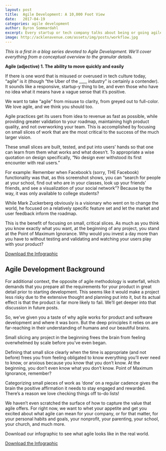 ```yaml
---
layout: post
title:  Agile Development: A 10,000 Foot View
date:   2017-04-19
categories: agile development
author: Byron Sommardahl
excerpt: Every startup or tech company talks about being or going agile. Do they know what agile is? Do you?
image: http://acklenavenue.com/assets/img/posts/workflow.jpg
---
```

_This is a first in a blog series devoted to Agile Development. 
We’ll cover everything from a conceptual overview to the granular details._ 

**Agile (adjective) 1. The ability to move quickly and easily**

If there is one word that is misused or overused in tech culture today, “agile” is it (though “the Uber of the ____ industry” is certainly a contender). It sounds like a responsive, startup-y thing to be, and even those who have no idea what it means have a vague sense that it’s positive. 

We want to take “agile” from misuse to clarity, from greyed out to full-color. We love agile, and we think you should too. 

Agile practices get its users from idea to revenue as fast as possible, while providing greater validation to your roadmap, maintaining high product quality, and not overworking your team. This is accomplished by focusing on small slices of work that are the most critical to the success of the much larger vision. 

These small slices are built, tested, and put into users’ hands so that one can learn from them what works and what doesn’t. To appropriate a wise quotation on design specifically, “No design ever withstood its first encounter with real users.” 

For example: Remember when Facebook’s (sorry, THE Facebook) functionality was that, as this screenshot shows, you can “search for people at your school, find out who are in your classes, look up your friends’ friends, and see a visualization of your social network”? Because by the way, it was only available to college students? 

While Mark Zuckerberg obviously is a visionary who went on to change the world, he focused on a relatively specific feature set and let the market and user feedback inform the roadmap.

This is the benefit of focusing on small, critical slices. As much as you think you know exactly what you want, at the beginning of any project, you stand at the Point of Maximum Ignorance. Why would you invest a day more than you have to without testing and validating and watching your users play with your product? 


<a href="http://acklenavenue.com/assets/img/posts/Agile-scrum.png" class="btn btn-go" >Download the Infographic</a>

## Agile Development Background

For additional context, the opposite of agile methodology is waterfall, which demands that you prepare all the requirements for your product in great detail prior to starting development. This seems like it would make a project less risky due to the extensive thought and planning put into it, but its actual effect is that the product is far more likely to fail. We’ll get deeper into that discussion in future posts.

So, we’ve given you a taste of why agile works for product and software development and where it was born. But the deep principles it relies on are far-reaching in their understanding of humans and our beautiful brains. 

Small slicing any project in the beginning frees the brain from feeling overwhelmed by scale before you’ve even began. 

Defining that small slice clearly when the time is appropriate (and not before) frees you from feeling obligated to know everything you’ll ever need to know, or anxious because you know that you don’t know. At the beginning, you don’t even know what you don’t know. Point of Maximum Ignorance, remember? 

Categorizing small pieces of work as ‘done’ on a regular cadence gives the brain the positive affirmation it needs to stay engaged and rewarded. There’s a reason we love checking things off to-do lists! 

We haven’t even scratched the surface of how to capture the value that agile offers. For right now, we want to whet your appetite and get you excited about what agile can mean for your company, or for that matter, for your personal habits and goals, your nonprofit, your parenting, your school, your church, and much more. 

Download our infographic to see what agile looks like in the real world.

<a href="http://acklenavenue.com/assets/img/posts/Agile-scrum.png" class="btn btn-go" >Download the Infographic</a>

